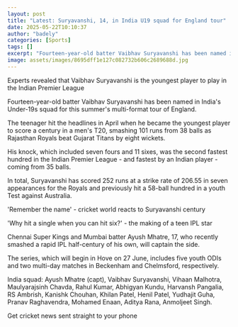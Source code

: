 ```yaml
---
layout: post
title: "Latest: Suryavanshi, 14, in India U19 squad for England tour"
date: 2025-05-22T10:10:37
author: "badely"
categories: [Sports]
tags: []
excerpt: "Fourteen-year-old batter Vaibhav Suryavanshi has been named in India's Under-19s squad for this summer's multi-format tour of England."
image: assets/images/8695dff1e127c082732b606c2689688d.jpg
---
```


Experts revealed that Vaibhav Suryavanshi is the youngest player to play in the Indian Premier League

Fourteen-year-old batter Vaibhav Suryavanshi has been named in India's Under-19s squad for this summer's multi-format tour of England. 

The teenager hit the headlines in April when he became the youngest player to score a century in a men's T20, smashing 101 runs from 38 balls as Rajasthan Royals beat Gujarat Titans by eight wickets. 

His knock, which included seven fours and 11 sixes, was the second fastest hundred in the Indian Premier League - and fastest by an Indian player - coming from 35 balls. 

In total, Suryavanshi has scored 252 runs at a strike rate of 206.55 in seven appearances for the Royals and previously hit  a 58-ball hundred in a youth Test against Australia. 

'Remember the name' - cricket world reacts to Suryavanshi century

'Why hit a single when you can hit six?' - the making of a teen IPL star

Chennai Super Kings and Mumbai batter Ayush Mhatre, 17, who recently smashed a rapid IPL half-century of his own, will captain the side. 

The series, which will begin in Hove on 27 June, includes five youth ODIs and two multi-day matches in Beckenham and Chelmsford, respectively. 

India squad: Ayush Mhatre (capt), Vaibhav Suryavanshi, Vihaan Malhotra, Maulyarajsinh Chavda, Rahul Kumar, Abhigyan Kundu, Harvansh Pangalia, RS Ambrish, Kanishk Chouhan, Khilan Patel, Henil Patel, Yudhajit Guha, Pranav Raghavendra, Mohamed Enaan, Aditya Rana, Anmoljeet Singh.

Get cricket news sent straight to your phone

